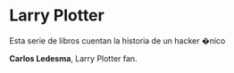 # Larry Plotter

Esta serie de libros cuentan la historia de un hacker �nico

**Carlos Ledesma**, Larry Plotter fan.
